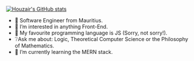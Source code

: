 [![Houzair's GitHub stats](https://github-readme-stats.vercel.app/api?username=houzyk)]()


- 👋 Software Engineer from Mauritius.
- 👀 I’m interested in anything Front-End.
- 💛 My favourite programming language is JS (Sorry, not sorry!).
- ❔Ask me about: Logic, Theoretical Computer Science or the Philosophy of Mathematics.
- 🌱 I’m currently learning the MERN stack.

<!---
houzyk/houzyk is a ✨ special ✨ repository because its `README.md` (this file) appears on your GitHub profile.
You can click the Preview link to take a look at your changes.
--->
